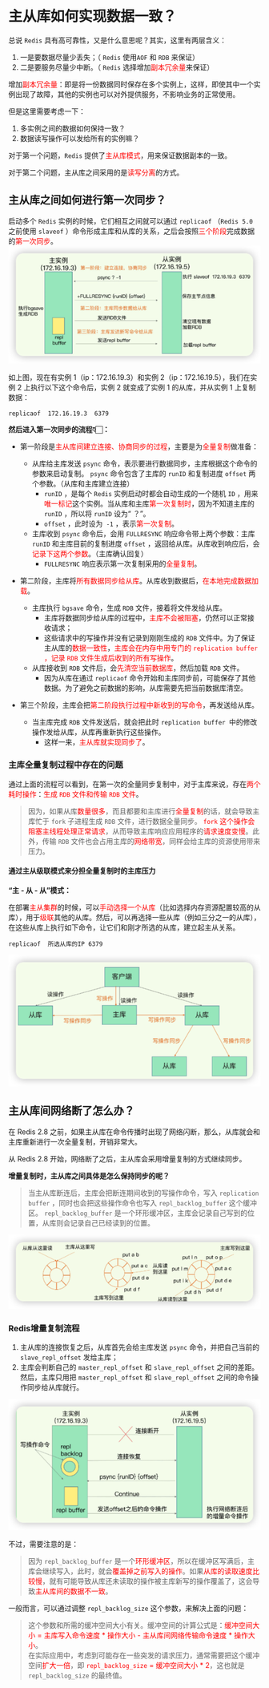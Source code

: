 # 主从库如何实现数据一致？

总说 `Redis` 具有高可靠性，又是什么意思呢？其实，这里有两层含义：
1. 一是要数据尽量少丢失；（ `Redis` 使用`AOF` 和 `RDB` 来保证）
2. 二是要服务尽量少中断。（ `Redis` 选择增加<font color="red">副本冗余量</font>来保证）

增加<font color="red">副本冗余量</font>：即是将一份数据同时保存在多个实例上，这样，即使其中一个实例出现了故障，其他的实例也可以对外提供服务，不影响业务的正常使用。

但是这里需要考虑一下：
1. 多实例之间的数据如何保持一致？
2. 数据读写操作可以发给所有的实例嘛？

对于第一个问题，`Redis` 提供了<font color="red">主从库模式</font>，用来保证数据副本的一致。

对于第二个问题，主从库之间采用的是<font color="red">读写分离</font>的方式。

## 主从库之间如何进行第一次同步？
启动多个 `Redis` 实例的时候，它们相互之间就可以通过 `replicaof` （`Redis 5.0` 之前使用 `slaveof` ）命令形成主库和从库的关系，之后会按照<font color="red">三个阶段</font>完成数据的<font color="red">第一次同步</font>。
![主从库第一次同步流程](.pic/2023-02-19-%E4%B8%BB%E4%BB%8E%E5%BA%93%E7%AC%AC%E4%B8%80%E6%AC%A1%E5%90%8C%E6%AD%A5%E6%B5%81%E7%A8%8B.png)

如上图，现在有实例 1（ip：172.16.19.3）和实例 2（ip：172.16.19.5），我们在实例 2 上执行以下这个命令后，实例 2 就变成了实例 1 的从库，并从实例 1 上复制数据：
```
replicaof  172.16.19.3  6379
```
**然后进入第一次同步的流程👇🏻：**

- 第一阶段是<font color="red">主从库间建立连接、协商同步的过程</font>，主要是为<font color="red">全量复制</font>做准备：
  - 从库给主库发送 `psync` 命令，表示要进行数据同步，主库根据这个命令的参数来启动复制。  `psync` 命令包含了主库的 `runID` 和复制进度 `offset` 两个参数。（从库和主库建立连接）
    - `runID` ，是每个 `Redis` 实例启动时都会自动生成的一个随机 `ID` ，用来<font color="red">唯一标记</font>这个实例。当从库和主库<font color="red">第一次复制时</font>，因为不知道主库的 `runID` ，所以将 `runID` 设为“ ？”。
    - `offset` ，此时设为` -1` ，表示<font color="red">第一次复制</font>。
  - 主库收到 `psync` 命令后，会用 `FULLRESYNC` 响应命令带上两个参数：主库 `runID` 和主库目前的复制进度 `offset` ，返回给从库。从库收到响应后，会<font color="red">记录下这两个参数</font>。（主库确认回复）
    - `FULLRESYNC` 响应表示第一次复制采用的<font color="red">全量复制</font>。


- 第二阶段，主库将<font color="red">所有数据同步给从库</font>。从库收到数据后，<font color="red">在本地完成数据加载</font>。
  - 主库执行 `bgsave` 命令，生成 `RDB` 文件，接着将文件发给从库。
    - 主库将数据同步给从库的过程中，<font color="red">主库不会被阻塞</font>，仍然可以正常接收请求；
    - 这些请求中的写操作并没有记录到刚刚生成的 `RDB` 文件中。为了保证主从库的<font color="red">数据一致性</font>，<font color="red">主库会在内存中用专门的 `replication buffer` ，记录 `RDB` 文件生成后收到的所有写操作</font>。
  - 从库接收到 `RDB` 文件后，会<font color="red">先清空当前数据库</font>，然后加载 `RDB` 文件。
    - 因为从库在通过 `replicaof` 命令开始和主库同步前，可能保存了其他数据。为了避免之前数据的影响，从库需要先把当前数据库清空。

- 第三个阶段，主库会把<font color="red">第二阶段执行过程中新收到的写命令</font>，再发送给从库。
  - 当主库完成 `RDB` 文件发送后，就会把此时 `replication buffer `中的修改操作发给从库，从库再重新执行这些操作。
    - 这样一来，<font color="red">主从库就实现同步了</font>。

### 主库全量复制过程中存在的问题

通过上面的流程可以看到，在第一次的全量同步复制中，对于主库来说，存在<font color="red">两个耗时操作</font>：<font color="red">生成 `RDB` 文件和传输 `RDB` 文件</font>。

> 因为，如果从库<font color="red">数量很多</font>，而且都要和主库进行<font color="red">全量复制</font>的话，就会导致主库忙于 `fork` 子进程生成 `RDB` 文件，进行数据全量同步。 <font color="red">`fork` 这个操作会阻塞主线程处理正常请求</font>，从而导致主库响应应用程序的<font color="red">请求速度变慢</font>。此外，传输 `RDB` 文件也会占用主库的<font color="red">网络带宽</font>，同样会给主库的资源使用带来压力。

#### 通过主从级联模式来分担全量复制时的主库压力
**“主 - 从 - 从”模式：**

在部署<font color="red">主从集群</font>的时候，可以<font color="red">手动选择一个从库</font>（比如选择内存资源配置较高的从库），用于<font color="red">级联</font>其他的从库。然后，可以再选择一些从库（例如三分之一的从库），在这些从库上执行如下命令，让它们和刚才所选的从库，建立起主从关系。
```
replicaof  所选从库的IP 6379
```
![主从级联模式](.pic/2023-02-19-%E4%B8%BB%E4%BB%8E%E7%BA%A7%E8%81%94%E6%A8%A1%E5%BC%8F.png)

## 主从库间网络断了怎么办？

在 Redis 2.8 之前，如果主从库在命令传播时出现了网络闪断，那么，从库就会和主库重新进行一次全量复制，开销非常大。

从 Redis 2.8 开始，网络断了之后，主从库会采用增量复制的方式继续同步。

**增量复制时，主从库之间具体是怎么保持同步的呢？**

> 当主从库断连后，主库会把断连期间收到的写操作命令，写入 `replication buffer` ，同时也会把这些操作命令也写入 `repl_backlog_buffer` 这个缓冲区。 `repl_backlog_buffer` 是一个环形缓冲区，主库会记录自己写到的位置，从库则会记录自己已经读到的位置。

![repl_backlog_buffer示意图](.pic/2023-02-19-repl_backlog_buffer%E7%A4%BA%E6%84%8F%E5%9B%BE.png)


### Redis增量复制流程

1. 主从库的连接恢复之后，从库首先会给主库发送 `psync` 命令，并把自己当前的 `slave_repl_offset` 发给主库；
2. 主库会判断自己的 `master_repl_offset` 和 `slave_repl_offset` 之间的差距。然后，主库只用把 `master_repl_offset` 和 `slave_repl_offset` 之间的命令操作同步给从库就行。


![增量复制流程图](.pic/2023-02-19-%E5%A2%9E%E9%87%8F%E5%A4%8D%E5%88%B6%E6%B5%81%E7%A8%8B%E5%9B%BE.png)

不过，需要注意的是：
> 因为 `repl_backlog_buffer` 是一个<font color="red">环形缓冲区</font>，所以在缓冲区写满后，主库会继续写入，此时，就会<font color="red">覆盖掉之前写入的操作</font>。如果<font color="red">从库的读取速度比较慢</font>，就有可能导致从库还未读取的操作被主库新写的操作覆盖了，这会导致<font color="red">主从库间的数据不一致</font>。

一般而言，可以通过调整 `repl_backlog_size` 这个参数，来解决上面的问题：
>这个参数和所需的缓冲空间大小有关。缓冲空间的计算公式是：<font color="red">缓冲空间大小 = 主库写入命令速度 * 操作大小 - 主从库间网络传输命令速度 * 操作大小</font>。<br>
在实际应用中，考虑到可能存在一些突发的请求压力，通常需要把这个缓冲空间<font color="red">扩大一倍</font>，即 <font color="red">`repl_backlog_size` = 缓冲空间大小 * 2</font>，这也就是 `repl_backlog_size` 的最终值。